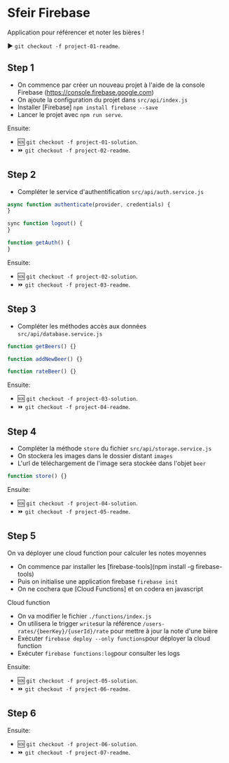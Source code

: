# Sfeir Firebase

Application pour référencer et noter les bières !

:arrow_forward: `git checkout -f project-01-readme`.

## Step 1

- On commence par créer un nouveau projet à l'aide de la console Firebase (https://console.firebase.google.com)
- On ajoute la configuration du projet dans `src/api/index.js`
- Installer [Firebase] `npm install firebase --save`
- Lancer le projet avec `npm run serve`.

Ensuite:

- :sos: `git checkout -f project-01-solution`.
- :fast_forward: `git checkout -f project-02-readme`.

## Step 2

- Compléter le service d'authentification `src/api/auth.service.js`

```js
async function authenticate(provider, credentials) {
}

sync function logout() {
}

function getAuth() {
}
```

Ensuite:

- :sos: `git checkout -f project-02-solution`.
- :fast_forward: `git checkout -f project-03-readme`.

## Step 3

- Compléter les méthodes accès aux données `src/api/database.service.js`

```js
function getBeers() {}

function addNewBeer() {}

function rateBeer() {}
```

Ensuite:

- :sos: `git checkout -f project-03-solution`.
- :fast_forward: `git checkout -f project-04-readme`.

## Step 4

- Compléter la méthode `store` du fichier `src/api/storage.service.js`
- On stockera les images dans le dossier distant `images`
- L'url de téléchargement de l'image sera stockée dans l'objet `beer`

```js
function store() {}
```

Ensuite:

- :sos: `git checkout -f project-04-solution`.
- :fast_forward: `git checkout -f project-05-readme`.

## Step 5

On va déployer une cloud function pour calculer les notes moyennes

- On commence par installer les [firebase-tools](npm install -g firebase-tools)
- Puis on initialise une application firebase `firebase init`
- On ne cochera que [Cloud Functions] et on codera en javascript

Cloud function

- On va modifier le fichier `./functions/index.js`
- On utilisera le trigger `write`sur la référence `/users-rates/{beerKey}/{userId}/rate` pour mettre à jour la note d'une bière
- Exécuter `firebase deploy --only functions`pour déployer la cloud function
- Exécuter `firebase functions:log`pour consulter les logs

Ensuite:

- :sos: `git checkout -f project-05-solution`.
- :fast_forward: `git checkout -f project-06-readme`.

## Step 6

Ensuite:

- :sos: `git checkout -f project-06-solution`.
- :fast_forward: `git checkout -f project-07-readme`.
